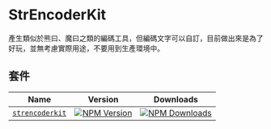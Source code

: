 # StrEncoderKit

產生類似於熊曰、魔曰之類的編碼工具，但編碼文字可以自訂，目前做出來是為了好玩，並無考慮實際用途，不要用到生產環境中。

## 套件

| Name | Version | Downloads |
| --- | --- | --- |
| [`strencoderkit`][core-link-gh] | [![NPM Version][core-version]][core-link-npm] | [![NPM Downloads][core-downloads]][core-link-npm] |

[core-version]: https://img.shields.io/npm/v/strencoderkit?style=flat-square
[core-downloads]: https://img.shields.io/npm/dt/strencoderkit?style=flat-square

[core-link-gh]: https://github.com/ycs77/strencoderkit/tree/main/packages/strencoderkit
[core-link-npm]: https://www.npmjs.com/package/strencoderkit

